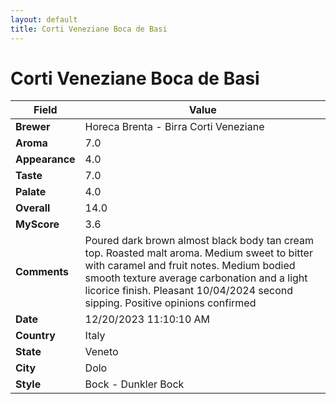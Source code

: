 ```yaml
---
layout: default
title: Corti Veneziane Boca de Basi
---
```


# Corti Veneziane Boca de Basi

| Field         | Value                                                                                                   |
|---------------|---------------------------------------------------------------------------------------------------------|
| **Brewer**    | Horeca Brenta -  Birra Corti Veneziane                                                                                        |
| **Aroma**     | 7.0                                                                                         |
| **Appearance**| 4.0                                                                                    |
| **Taste**     | 7.0                                                                                         |
| **Palate**    | 4.0                                                                                        |
| **Overall**   | 14.0                                                                                       |
| **MyScore**   | 3.6                                                                                       |
| **Comments**  | Poured dark brown almost black body tan cream top. Roasted malt aroma. Medium sweet to bitter with caramel and fruit notes. Medium bodied smooth texture average carbonation and a light licorice finish. Pleasant 10/04/2024 second sipping. Positive opinions confirmed                                                                                       |
| **Date**      | 12/20/2023 11:10:10 AM                                                                                          |
| **Country**   | Italy                                                                                       |
| **State**     | Veneto                                                                                         |
| **City**      | Dolo                                                                                          |
| **Style**     | Bock - Dunkler Bock                                                                                         |
